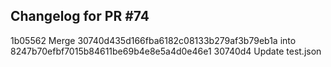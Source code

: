 ## Changelog for PR #74

1b05562 Merge 30740d435d166fba6182c08133b279af3b79eb1a into 8247b70efbf7015b84611be69b4e8e5a4d0e46e1
30740d4 Update test.json
